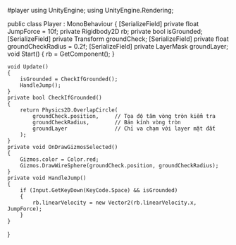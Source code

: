 #player
using UnityEngine;
using UnityEngine.Rendering;

public class Player : MonoBehaviour
{
    [SerializeField] 
    private float JumpForce = 10f;
    private Rigidbody2D rb;
    private bool isGrounded;
    [SerializeField]
    private Transform groundCheck;
    [SerializeField]
    private float groundCheckRadius = 0.2f;
    [SerializeField]
    private LayerMask groundLayer;
    void Start()
    {
        rb = GetComponent<Rigidbody2D>();
    }

    void Update()
    {
        isGrounded = CheckIfGrounded();
        HandleJump();
    }
    private bool CheckIfGrounded()
    {
        return Physics2D.OverlapCircle(
            groundCheck.position,     // Tọa độ tâm vòng tròn kiểm tra
            groundCheckRadius,        // Bán kính vòng tròn
            groundLayer               // Chỉ va chạm với layer mặt đất
        );
    }
    private void OnDrawGizmosSelected()
    {
        Gizmos.color = Color.red;
        Gizmos.DrawWireSphere(groundCheck.position, groundCheckRadius);
    }
    private void HandleJump()
    {
        if (Input.GetKeyDown(KeyCode.Space) && isGrounded)
        {
            rb.linearVelocity = new Vector2(rb.linearVelocity.x, JumpForce);
        }
    }
}
